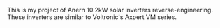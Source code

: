 This is my project of Anern 10.2kW solar inverters reverse-engineering.
These inverters are similar to Voltronic's Axpert VM series.
